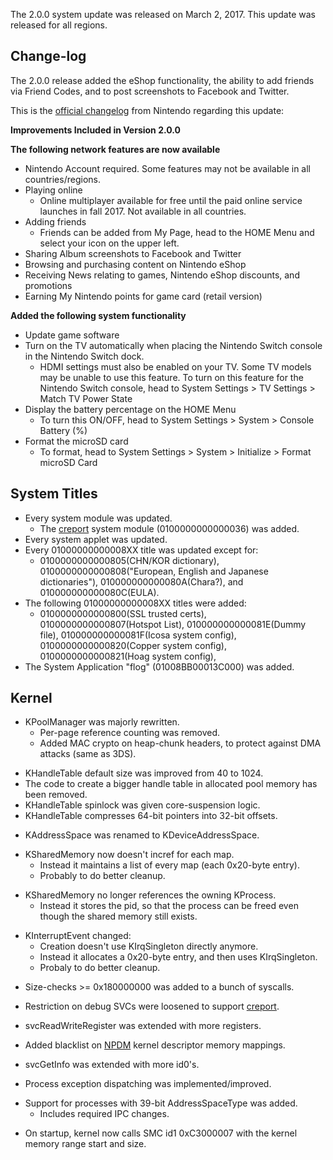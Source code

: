The 2.0.0 system update was released on March 2, 2017. This update was
released for all regions.

## Change-log

The 2.0.0 release added the eShop functionality, the ability to add
friends via Friend Codes, and to post screenshots to Facebook and
Twitter.

This is the [official
changelog](http://en-americas-support.nintendo.com/app/answers/detail/a_id/22525/p/897)
from Nintendo regarding this update:

**Improvements Included in Version 2.0.0**

**The following network features are now available**

  - Nintendo Account required. Some features may not be available in all
    countries/regions.
  - Playing online
      - Online multiplayer available for free until the paid online
        service launches in fall 2017. Not available in all countries.
  - Adding friends
      - Friends can be added from My Page, head to the HOME Menu and
        select your icon on the upper left.
  - Sharing Album screenshots to Facebook and Twitter
  - Browsing and purchasing content on Nintendo eShop
  - Receiving News relating to games, Nintendo eShop discounts, and
    promotions
  - Earning My Nintendo points for game card (retail version)

**Added the following system functionality**

  - Update game software
  - Turn on the TV automatically when placing the Nintendo Switch
    console in the Nintendo Switch dock.
      - HDMI settings must also be enabled on your TV. Some TV models
        may be unable to use this feature. To turn on this feature for
        the Nintendo Switch console, head to System Settings \> TV
        Settings \> Match TV Power State
  - Display the battery percentage on the HOME Menu
      - To turn this ON/OFF, head to System Settings \> System \>
        Console Battery (%)
  - Format the microSD card
      - To format, head to System Settings \> System \> Initialize \>
        Format microSD Card

## System Titles

  - Every system module was updated.
      - The [creport](Creport.md "wikilink") system module
        (0100000000000036) was added.
  - Every system applet was updated.
  - Every 01000000000008XX title was updated except for:
      - 0100000000000805(CHN/KOR dictionary),
        0100000000000808("European, English and Japanese dictionaries"),
        010000000000080A(Chara?), and 010000000000080C(EULA).
  - The following 01000000000008XX titles were added:
      - 0100000000000800(SSL trusted certs), 0100000000000807(Hotspot
        List), 010000000000081E(Dummy file), 010000000000081F(Icosa
        system config), 0100000000000820(Copper system config),
        0100000000000821(Hoag system config),
  - The System Application "flog" (01008BB00013C000) was added.

## Kernel

  - KPoolManager was majorly rewritten.
      - Per-page reference counting was removed.
      - Added MAC crypto on heap-chunk headers, to protect against DMA
        attacks (same as 3DS).

<!-- end list -->

  - KHandleTable default size was improved from 40 to 1024.
  - The code to create a bigger handle table in allocated pool memory
    has been removed.
  - KHandleTable spinlock was given core-suspension logic.
  - KHandleTable compresses 64-bit pointers into 32-bit offsets.

<!-- end list -->

  - KAddressSpace was renamed to KDeviceAddressSpace.

<!-- end list -->

  - KSharedMemory now doesn't incref for each map.
      - Instead it maintains a list of every map (each 0x20-byte entry).
      - Probably to do better cleanup.

<!-- end list -->

  - KSharedMemory no longer references the owning KProcess.
      - Instead it stores the pid, so that the process can be freed even
        though the shared memory still exists.

<!-- end list -->

  - KInterruptEvent changed:
      - Creation doesn't use KIrqSingleton directly anymore.
      - Instead it allocates a 0x20-byte entry, and then uses
        KIrqSingleton.
      - Probaly to do better cleanup.

<!-- end list -->

  - Size-checks \>= 0x180000000 was added to a bunch of syscalls.

<!-- end list -->

  - Restriction on debug SVCs were loosened to support
    [creport](Creport.md "wikilink").

<!-- end list -->

  - svcReadWriteRegister was extended with more registers.

<!-- end list -->

  - Added blacklist on [NPDM](NPDM.md "wikilink") kernel descriptor
    memory mappings.

<!-- end list -->

  - svcGetInfo was extended with more id0's.

<!-- end list -->

  - Process exception dispatching was implemented/improved.

<!-- end list -->

  - Support for processes with 39-bit AddressSpaceType was added.
      - Includes required IPC changes.

<!-- end list -->

  - On startup, kernel now calls SMC id1 0xC3000007 with the kernel
    memory range start and size.
